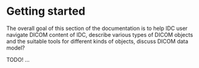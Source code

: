 # Getting started

The overall goal of this section of the documentation is to help IDC user navigate DICOM content of IDC, describe various types of DICOM objects and the suitable tools for different kinds of objects, discuss DICOM data model?

TODO! ...

